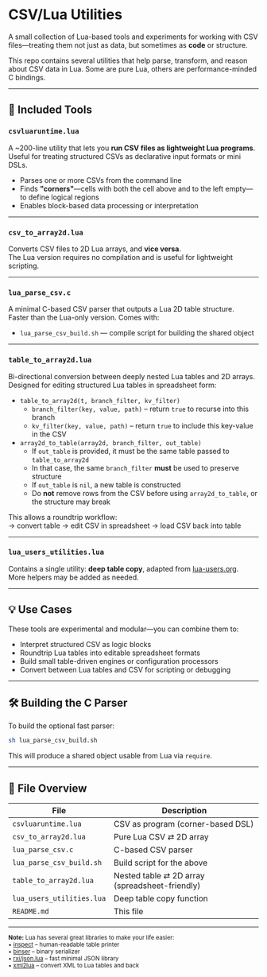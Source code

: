 # CSV/Lua Utilities

A small collection of Lua-based tools and experiments for working with CSV files—treating them not just as data, but sometimes as **code** or structure.

This repo contains several utilities that help parse, transform, and reason about CSV data in Lua. Some are pure Lua, others are performance-minded C bindings.

---

## 🔧 Included Tools

### `csvluaruntime.lua`
A ~200-line utility that lets you **run CSV files as lightweight Lua programs**.  
Useful for treating structured CSVs as declarative input formats or mini DSLs.

- Parses one or more CSVs from the command line
- Finds **"corners"**—cells with both the cell above and to the left empty—to define logical regions
- Enables block-based data processing or interpretation

---

### `csv_to_array2d.lua`
Converts CSV files to 2D Lua arrays, and **vice versa**.  
The Lua version requires no compilation and is useful for lightweight scripting.

---

### `lua_parse_csv.c`
A minimal C-based CSV parser that outputs a Lua 2D table structure.  
Faster than the Lua-only version. Comes with:

- `lua_parse_csv_build.sh` — compile script for building the shared object

---

### `table_to_array2d.lua`
Bi-directional conversion between deeply nested Lua tables and 2D arrays.  
Designed for editing structured Lua tables in spreadsheet form:

- `table_to_array2d(t, branch_filter, kv_filter)`
  - `branch_filter(key, value, path)` – return `true` to recurse into this branch
  - `kv_filter(key, value, path)` – return `true` to include this key-value in the CSV
- `array2d_to_table(array2d, branch_filter, out_table)`
  - If `out_table` is provided, it must be the same table passed to `table_to_array2d`
  - In that case, the same `branch_filter` **must** be used to preserve structure
  - If `out_table` is `nil`, a new table is constructed
  - Do **not** remove rows from the CSV before using `array2d_to_table`, or the structure may break

This allows a roundtrip workflow:  
→ convert table → edit CSV in spreadsheet → load CSV back into table

---

### `lua_users_utilities.lua`
Contains a single utility: **deep table copy**, adapted from [lua-users.org](http://lua-users.org/wiki/CopyTable).  
More helpers may be added as needed.

---

## 💡 Use Cases

These tools are experimental and modular—you can combine them to:

- Interpret structured CSV as logic blocks
- Roundtrip Lua tables into editable spreadsheet formats
- Build small table-driven engines or configuration processors
- Convert between Lua tables and CSV for scripting or debugging

---

## 🛠 Building the C Parser

To build the optional fast parser:

```sh
sh lua_parse_csv_build.sh
```

This will produce a shared object usable from Lua via `require`.

---

## 📁 File Overview

| File                    | Description                                               |
|-------------------------|-----------------------------------------------------------|
| `csvluaruntime.lua`     | CSV as program (corner-based DSL)                         |
| `csv_to_array2d.lua`    | Pure Lua CSV ⇄ 2D array                                   |
| `lua_parse_csv.c`       | C-based CSV parser                                        |
| `lua_parse_csv_build.sh`| Build script for the above                                |
| `table_to_array2d.lua`  | Nested table ⇄ 2D array (spreadsheet-friendly)            |
| `lua_users_utilities.lua` | Deep table copy function                                |
| `README.md`             | This file                                                 |


---

<sub>**Note:** Lua has several great libraries to make your life easier:</sub>  
<sub>• [inspect](https://github.com/kikito/inspect.lua) – human-readable table printer</sub>  
<sub>• [binser](https://github.com/bakpakin/binser) – binary serializer</sub>  
<sub>• [rxi/json.lua](https://github.com/rxi/json.lua) – fast minimal JSON library</sub>  
<sub>• [xml2lua](https://github.com/manoelcampos/xml2lua) – convert XML to Lua tables and back</sub>

